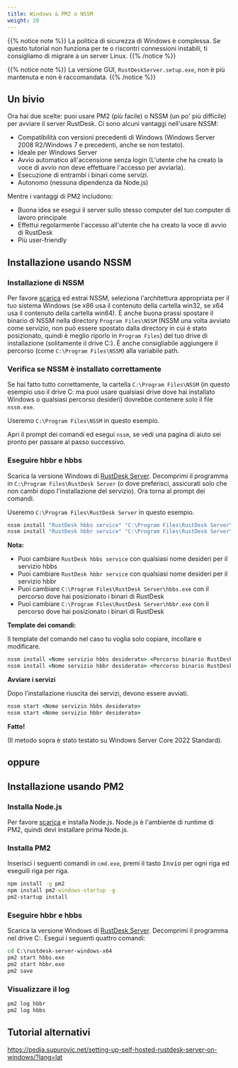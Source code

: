 ```yaml
---
title: Windows & PM2 o NSSM
weight: 20
---
```


{{% notice note %}}
La politica di sicurezza di Windows è complessa. Se questo tutorial non funziona per te o riscontri connessioni instabili, ti consigliamo di migrare a un server Linux.
{{% /notice %}}

{{% notice note %}}
La versione GUI, `RustDeskServer.setup.exe`, non è più mantenuta e non è raccomandata.
{{% /notice %}}

## Un bivio
Ora hai due scelte: puoi usare PM2 (più facile) o NSSM (un po' più difficile) per avviare il server RustDesk.
Ci sono alcuni vantaggi nell'usare NSSM:
- Compatibilità con versioni precedenti di Windows (Windows Server 2008 R2/Windows 7 e precedenti, anche se non testato).
- Ideale per Windows Server
- Avvio automatico all'accensione senza login (L'utente che ha creato la voce di avvio non deve effettuare l'accesso per avviarla).
- Esecuzione di entrambi i binari come servizi.
- Autonomo (nessuna dipendenza da Node.js)

Mentre i vantaggi di PM2 includono:
- Buona idea se esegui il server sullo stesso computer del tuo computer di lavoro principale
- Effettui regolarmente l'accesso all'utente che ha creato la voce di avvio di RustDesk
- Più user-friendly

## Installazione usando NSSM

### Installazione di NSSM
Per favore [scarica](https://github.com/dkxce/NSSM/releases/download/v2.25/NSSM_v2.25.zip) ed estrai NSSM, seleziona l'architettura appropriata per il tuo sistema Windows (se x86 usa il contenuto della cartella win32, se x64 usa il contenuto della cartella win64). È anche buona prassi spostare il binario di NSSM nella directory `Program Files\NSSM` (NSSM una volta avviato come servizio, non può essere spostato dalla directory in cui è stato posizionato, quindi è meglio riporlo in `Program Files`) del tuo drive di installazione (solitamente il drive C:). È anche consigliabile aggiungere il percorso (come `C:\Program Files\NSSM`) alla variabile path.

### Verifica se NSSM è installato correttamente
Se hai fatto tutto correttamente, la cartella `C:\Program Files\NSSM` (in questo esempio uso il drive C: ma puoi usare qualsiasi drive dove hai installato Windows o qualsiasi percorso desideri) dovrebbe contenere solo il file `nssm.exe`.

Useremo `C:\Program Files\NSSM` in questo esempio.

Apri il prompt dei comandi ed esegui `nssm`, se vedi una pagina di aiuto sei pronto per passare al passo successivo.

### Eseguire hbbr e hbbs
Scarica la versione Windows di [RustDesk Server](https://github.com/rustdesk/rustdesk-server/releases).
Decomprimi il programma in `C:\Program Files\RustDesk Server` (o dove preferisci, assicurati solo che non cambi dopo l'installazione del servizio). Ora torna al prompt dei comandi.

Useremo `C:\Program Files\RustDesk Server` in questo esempio.
```cmd
nssm install "RustDesk hbbs service" "C:\Program Files\RustDesk Server\hbbs.exe"
nssm install "RustDesk hbbr service" "C:\Program Files\RustDesk Server\hbbr.exe"
```
**Nota:**
- Puoi cambiare `RustDesk hbbs service` con qualsiasi nome desideri per il servizio hbbs
- Puoi cambiare `RustDesk hbbr service` con qualsiasi nome desideri per il servizio hbbr
- Puoi cambiare `C:\Program Files\RustDesk Server\hbbs.exe` con il percorso dove hai posizionato i binari di RustDesk
- Puoi cambiare `C:\Program Files\RustDesk Server\hbbr.exe` con il percorso dove hai posizionato i binari di RustDesk

**Template dei comandi:**

Il template del comando nel caso tu voglia solo copiare, incollare e modificare.

```cmd
nssm install <Nome servizio hbbs desiderato> <Percorso binario RustDesk hbbs> <Argomenti RustDesk hbbs>
nssm install <Nome servizio hbbr desiderato> <Percorso binario RustDesk hbbr> <Argomenti RustDesk hbbr>
```

**Avviare i servizi**

Dopo l'installazione riuscita dei servizi, devono essere avviati.
```cmd
nssm start <Nome servizio hbbs desiderato>
nssm start <Nome servizio hbbr desiderato>
```

**Fatto!**

(Il metodo sopra è stato testato su Windows Server Core 2022 Standard).

## oppure

## Installazione usando PM2

### Installa Node.js

Per favore [scarica](https://nodejs.org/dist/v16.14.2/node-v16.14.2-x86.msi) e installa Node.js.
Node.js è l'ambiente di runtime di PM2, quindi devi installare prima Node.js.

### Installa PM2

Inserisci i seguenti comandi in `cmd.exe`, premi il tasto <kbd>Invio</kbd> per ogni riga ed eseguili riga per riga.

```cmd
npm install -g pm2
npm install pm2-windows-startup -g
pm2-startup install
```

### Eseguire hbbr e hbbs

Scarica la versione Windows di [RustDesk Server](https://github.com/rustdesk/rustdesk-server/releases). Decomprimi il programma nel drive C:. Esegui i seguenti quattro comandi:

```cmd
cd C:\rustdesk-server-windows-x64
pm2 start hbbs.exe
pm2 start hbbr.exe
pm2 save
```

### Visualizzare il log

```cmd
pm2 log hbbr
pm2 log hbbs
```

## Tutorial alternativi
https://pedja.supurovic.net/setting-up-self-hosted-rustdesk-server-on-windows/?lang=lat